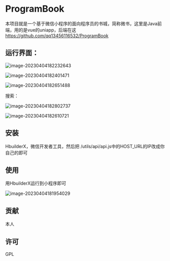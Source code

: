 # ProgramBook

本项目就是一个基于微信小程序的面向程序员的书城，简称微书，这里是Java前端，用的是vue的uniapp，后端在这 https://github.com/qq13456116532/ProgramBook

## 运行界面： 

![image-20230404182232643](https://github.com/qq13456116532/ProgramBookFront/blob/main/readme/image-20230404182232643.png)

![image-20230404182401471](https://github.com/qq13456116532/ProgramBookFront/blob/main/readme/image-20230404182401471.png)

![image-20230404182651488](https://github.com/qq13456116532/ProgramBookFront/blob/main/readme/image-20230404182610721.png)

搜索：

![image-20230404182802737](https://github.com/qq13456116532/ProgramBookFront/blob/main/readme/image-20230404182651488.png)

![image-20230404182610721](https://github.com/qq13456116532/ProgramBookFront/blob/main/readme/image-20230404182802737.png)

## 安装

HbuilderX，微信开发者工具，然后把 /utils/api/api.js中的HOST_URL的IP改成你自己的即可

## 使用

用HbuilderX运行到小程序即可

![image-20230404181954029](https://github.com/qq13456116532/ProgramBookFront/blob/main/readme/image-20230404181954029.png)

## 贡献

本人


## 许可

GPL

